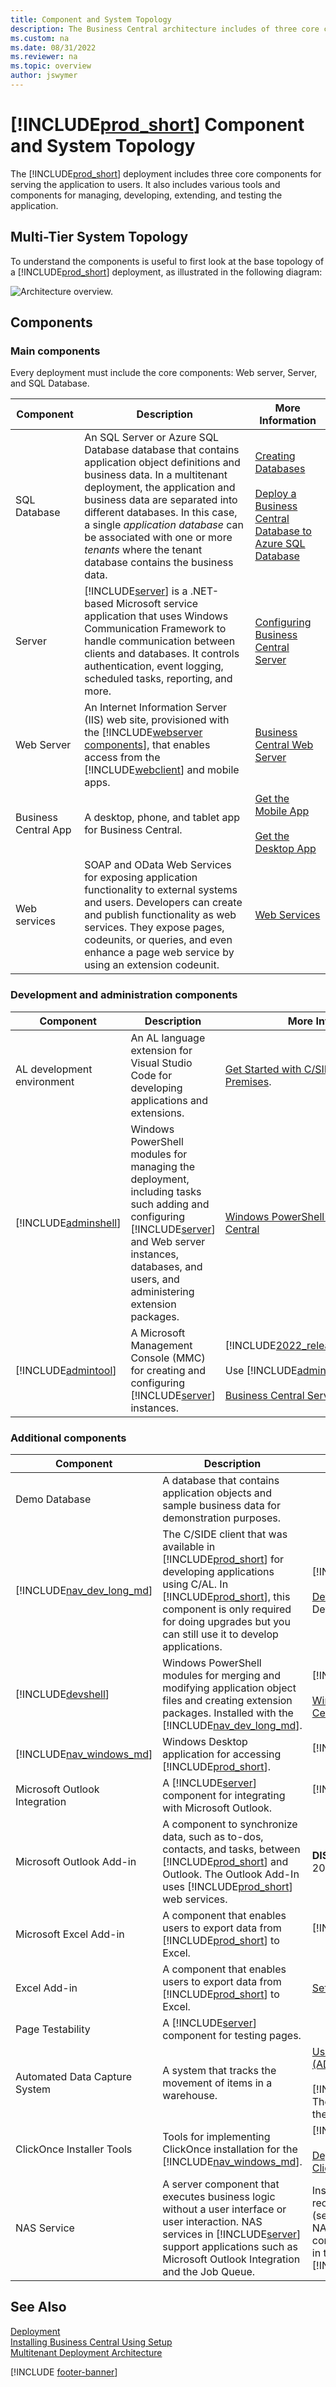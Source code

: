 ```yaml
---
title: Component and System Topology
description: The Business Central architecture includes of three core components, and various additional tools and components.
ms.custom: na
ms.date: 08/31/2022
ms.reviewer: na
ms.topic: overview
author: jswymer
---
```

# [!INCLUDE[prod_short](../developer/includes/prod_short.md)] Component and System Topology

The [!INCLUDE[prod_short](../developer/includes/prod_short.md)] deployment includes three core components for serving the application to users. It also includes various tools and components for managing, developing, extending, and testing the application.

## Multi-Tier System Topology

To understand the components is useful to first look at the base topology of a [!INCLUDE[prod_short](../developer/includes/prod_short.md)] deployment, as illustrated in the following diagram:

![Architecture overview.](../media/architecture-overview.png "Architecture overview")  

## Components

### Main components

Every deployment must include the core components: Web server, Server, and SQL Database. 

|Component|Description| More Information  |
|---------|-----------|---|
|SQL Database|An SQL Server or Azure SQL Database database that contains application object definitions and business data. In a multitenant deployment, the application and business data are separated into different databases. In this case, a single *application database* can be associated with one or more *tenants* where the tenant database contains the business data.| [Creating Databases](../cside/cside-create-databases.md)<br /><br />[Deploy a Business Central Database to Azure SQL Database](deploy-database-azure-sql-database.md)|
|Server|[!INCLUDE[server](../developer/includes/server.md)] is a .NET-based Microsoft service application that uses Windows Communication Framework to handle communication between clients and databases. It controls authentication, event logging, scheduled tasks, reporting, and more.|[Configuring Business Central Server](../administration/configure-server-instance.md)|
|Web Server|An Internet Information Server (IIS) web site, provisioned with the [!INCLUDE[webserver components](../developer/includes/webservercomponents.md)], that enables access from the [!INCLUDE[webclient](../developer/includes/webclient.md)] and mobile apps.| [Business Central Web Server](web-server-overview.md)|
|Business Central App|A desktop, phone, and tablet app for Business Central.|[Get the Mobile App](/dynamics365/business-central/install-mobile-app)<br /><br />[Get the Desktop App](/dynamics365/business-central/install-desktop-app) |
|Web services|SOAP and OData Web Services for exposing application functionality to external systems and users. Developers can create and publish functionality as web services. They expose pages, codeunits, or queries, and even enhance a page web service by using an extension codeunit.|[Web Services](../webservices/web-services.md)|

### Development and administration components

|Component|Description| More Information   |
|---------|-----------|---|
|AL development environment|An AL language extension for Visual Studio Code for developing applications and extensions. |[Get Started with C/SIDE and AL for On-Premises](../developer/devenv-get-started-al-for-onprem.md).|
|[!INCLUDE[adminshell](../developer/includes/adminshell.md)]|Windows PowerShell modules for managing the deployment, including tasks such adding and configuring [!INCLUDE[server](../developer/includes/server.md)] and Web server instances, databases, and users, and administering extension packages.|[Windows PowerShell Cmdlets for Business Central](/powershell/business-central/overview)|
|[!INCLUDE[admintool](../developer/includes/admintool.md)]|A Microsoft Management Console (MMC) for creating and configuring [!INCLUDE[server](../developer/includes/server.md)] instances.|[!INCLUDE[2022_releasewave2_deprecated](../includes/2022_releasewave2_deprecated.md)]<br><br>Use [!INCLUDE[adminshell](../developer/includes/adminshell.md)] instead.<br /><br />[Business Central Server Administration Tool](../administration/administration-tool.md)|

### Additional components

|Component|Description| More Information  |
|---------|-----------|---|
|Demo Database|A database that contains application objects and sample business data for demonstration purposes.||
|[!INCLUDE[nav_dev_long_md](../developer/includes/nav_dev_long_md.md)]|The C/SIDE client that was available in [!INCLUDE[prod_short](../developer/includes/prod_short.md)] for developing applications using C/AL. In [!INCLUDE[prod_short](../developer/includes/prod_short.md)], this component is only required for doing upgrades but you can still use it to develop applications.|[!INCLUDE[2019_releasewave2_deprecated](../includes/2019_releasewave2_deprecated.md)]<br /><br />[Development in C/AL](/dynamics-nav/development) in the Dynamics NAV Developer and IT Pro Help.|
|[!INCLUDE[devshell](../developer/includes/devshell.md)]|Windows PowerShell modules for merging and modifying application object files and creating extension packages. Installed with the [!INCLUDE[nav_dev_long_md](../developer/includes/nav_dev_long_md.md)].|[!INCLUDE[2019_releasewave2_deprecated](../includes/2019_releasewave2_deprecated.md)]<br /><br />[Windows PowerShell Cmdlets for Business Central](/powershell/business-central/overview)|
|[!INCLUDE[nav_windows_md](../developer/includes/nav_windows_md.md)]|Windows Desktop application for accessing [!INCLUDE[prod_short](../developer/includes/prod_short.md)].|[!INCLUDE[2019_releasewave2_deprecated](../includes/2019_releasewave2_deprecated.md)]<br /><br />|
|Microsoft Outlook Integration|A [!INCLUDE[server](../developer/includes/server.md)] component for integrating with Microsoft Outlook.|[!INCLUDE[2019_releasewave2_deprecated](../includes/2019_releasewave2_deprecated.md)]<br /><br />|
|Microsoft Outlook Add-in| A component to synchronize data, such as to-dos, contacts, and tasks, between [!INCLUDE[prod_short](../developer/includes/prod_short.md)] and Outlook. The Outlook Add-In uses [!INCLUDE[prod_short](../developer/includes/prod_short.md)] web services.|**DISCONTINUED AFTER:** Business Central 2020 Release Wave 1|
|Microsoft Excel Add-in|A component that enables users to export data from [!INCLUDE[prod_short](../developer/includes/prod_short.md)] to Excel.|[!INCLUDE[2019_releasewave2_deprecated](../includes/2019_releasewave2_deprecated.md)]<br /><br />|
|Excel Add-in|A component that enables users to export data from [!INCLUDE[prod_short](../developer/includes/prod_short.md)] to Excel.|[Setting up the Excel Add-In](../administration/configuring-excel-addin.md)|
|Page Testability|A [!INCLUDE[server](../developer/includes/server.md)] component for testing pages.||
|Automated Data Capture System|A system that tracks the movement of items in a warehouse.|[Use Automated Data Capture Systems (ADCS](/dynamics365/business-central/warehouse-use-automated-data-capture-systems-adcs)<br /><br />[!INCLUDE[2020_releasewave1_deprecated](../includes/2020_releasewave1_deprecated.md)]. The VT100 Plug-in is no longer included on the product installation media.|
|ClickOnce Installer Tools|Tools for implementing ClickOnce installation for the [!INCLUDE[nav_windows_md](../developer/includes/nav_windows_md.md)].|[!INCLUDE[2019_releasewave2_deprecated](../includes/2019_releasewave2_deprecated.md)]<br /><br />[Deploying Dynamics NAV Client Using ClickOnce](deploying-dynamics-nav-client-clickonce.md).|
|NAS Service|A server component that executes business logic without a user interface or user interaction. NAS services in [!INCLUDE[server](../developer/includes/server.md)] support applications such as Microsoft Outlook Integration and the Job Queue.| Instead of using NAS services, we recommend that you use the Task Scheduler (see [Task Scheduler](../developer/devenv-task-scheduler.md). If you decide to use NAS, and want to read more about its configuration, see [Configuring NAS Services](/dynamics-nav/configuring-nas-services) in the Dev and IT Pro Help for [!INCLUDE[nav2018_md](../developer/includes/nav2018_md.md)].|

## See Also

[Deployment](Deployment.md)  
[Installing Business Central Using Setup](install-using-setup.md)  
[Multitenant Deployment Architecture](Multitenant-Deployment-Architecture.md)  

[!INCLUDE [footer-banner](../includes/footer-banner.md)]
